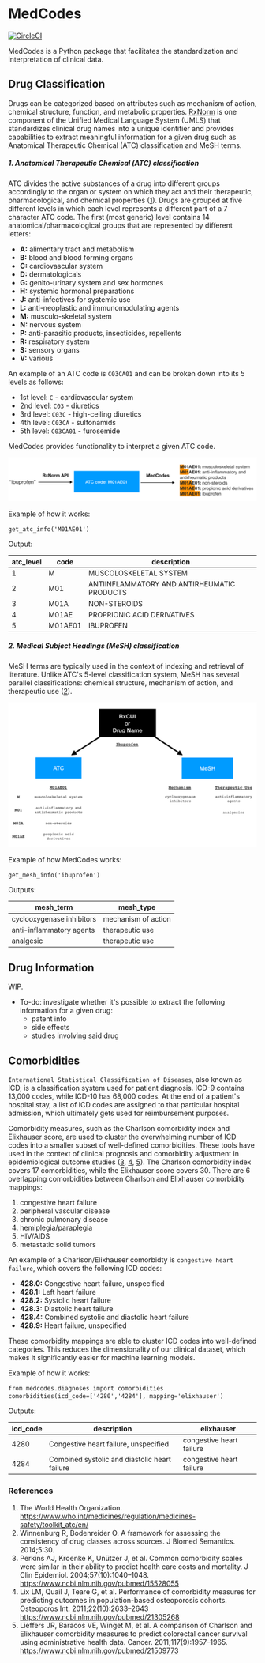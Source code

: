 # MedCodes

[![CircleCI](https://circleci.com/gh/topspinj/medcodes.svg?style=svg&circle-token=15b881e69898a9326b263b848fabd0036b5eb6ae)](https://circleci.com/gh/topspinj/medcodes)

MedCodes is a Python package that facilitates the standardization and interpretation of clinical data. 


## Drug Classification

Drugs can be categorized based on attributes such as mechanism of action, chemical structure, function, and metabolic properties. [RxNorm](https://www.nlm.nih.gov/research/umls/rxnorm/) is one component of the Unified Medical Language System (UMLS) that standardizes clinical drug names into a unique identifier and provides capabilities to extract meaningful information for a given drug such as Anatomical Therapeutic Chemical (ATC) classification and MeSH terms. 

##### 1. Anatomical Therapeutic Chemical (ATC) classification
ATC divides the active substances of a drug into different groups accordingly to the organ or system on which they act and their therapeutic, pharmacological, and chemical properties ([1](https://www.who.int/medicines/regulation/medicines-safety/toolkit_atc/en/)). Drugs are grouped at five different levels in which each level represents a different part of a 7 character ATC code. The first (most generic) level contains 14 anatomical/pharmacological groups that are represented by different letters:

- **A:** alimentary tract and metabolism 
- **B:** blood and blood forming organs
- **C:** cardiovascular system 
- **D:** dermatologicals 
- **G:** genito-urinary system and sex hormones
- **H:** systemic hormonal preparations
- **J:** anti-infectives for systemic use
- **L:** anti-neoplastic and immunomodulating agents
- **M:** musculo-skeletal system
- **N:** nervous system
- **P:** anti-parasitic products, insecticides, repellents
- **R:** respiratory system
- **S:** sensory organs
- **V:** various

An example of an ATC code is `C03CA01` and can be broken down into its 5 levels as follows:

- 1st level: `C` - cardiovascular system
- 2nd level: `C03` - diuretics
- 3rd level: `C03C` - high-ceiling diuretics
- 4th level: `C03CA` - sulfonamids
- 5th level: `C03CA01` - furosemide

MedCodes provides functionality to interpret a given ATC code.

<img src="docs/imgs/medcodes_example.png"/>

Example of how it works:

```
get_atc_info('M01AE01')
```

Output:

|atc_level|code|description|
|---------|----|-----------|
|1|M|MUSCOLOSKELETAL SYSTEM|
|2|M01|ANTIINFLAMMATORY AND ANTIRHEUMATIC PRODUCTS|
|3|M01A|NON-STEROIDS|
|4|M01AE|PROPRIONIC ACID DERIVATIVES|
|5|M01AE01|IBUPROFEN|



##### 2. Medical Subject Headings (MeSH) classification

MeSH terms are typically used in the context of indexing and retrieval of literature. Unlike ATC's 5-level classification system, MeSH has several parallel classifications: chemical structure, mechanism of action, and therapeutic use ([2](https://www.ncbi.nlm.nih.gov/pmc/articles/PMC4120719/)). 

<img src="docs/imgs/drug_classification_example.png"/>

Example of how MedCodes works:

```
get_mesh_info('ibuprofen')
```

Outputs:

|mesh_term|mesh_type|
|---------|---------|
|cyclooxygenase inhibitors|mechanism of action|
|anti-inflammatory agents|therapeutic use|
|analgesic|therapeutic use|

## Drug Information

WIP. 

- To-do: investigate whether it's possible to extract the following information for a given drug:
	- patent info
	- side effects
	- studies involving said drug


## Comorbidities

`International Statistical Classification of Diseases`, also known as ICD, is a classification system used for patient diagnosis. ICD-9 contains 13,000 codes, while ICD-10 has 68,000 codes. At the end of a patient's hospital stay, a list of ICD codes are assigned to that particular hospital admission, which ultimately gets used for reimbursement purposes.  

Comorbidity measures, such as the Charlson comorbidity index and Elixhauser score, are used to cluster the overwhelming number of ICD codes into a smaller subset of well-defined comorbidities. These tools have used in the context of clinical prognosis and comorbidity adjustment in epidemiological outcome studies ([3](https://www.ncbi.nlm.nih.gov/pubmed/15528055), [4](https://www.ncbi.nlm.nih.gov/pubmed/21305268), [5](https://www.ncbi.nlm.nih.gov/pubmed/21509773)). The Charlson comorbidity index covers 17 comorbidities, while the Elixhauser score covers 30. There are 6 overlapping comorbidities between Charlson and Elixhauser comorbidity mappings:

1. congestive heart failure
2. peripheral vascular disease
3. chronic pulmonary disease
4. hemiplegia/paraplegia
5. HIV/AIDS
6. metastatic solid tumors

An example of a Charlson/Elixhauser comorbidty is `congestive heart failure`, which covers the following ICD codes:  

- **428.0:** Congestive heart failure, unspecified
- **428.1:** Left heart failure
- **428.2:** Systolic heart failure
- **428.3:** Diastolic heart failure
- **428.4:** Combined systolic and diastolic heart failure
- **428.9:** Heart failure, unspecified

These comorbidity mappings are able to cluster ICD codes into well-defined categories. This reduces the dimensionality of our clinical dataset, which makes it significantly easier for machine learning models. 

Example of how it works:

```
from medcodes.diagnoses import comorbidities
comorbidities(icd_code=['4280','4284'], mapping='elixhauser')
```

Outputs:

|icd_code|description|elixhauser|
|----|----|-----|
|4280|Congestive heart failure, unspecified|congestive heart failure|
|4284|Combined systolic and diastolic heart failure|congestive heart failure|

### References

1. The World Health Organization. https://www.who.int/medicines/regulation/medicines-safety/toolkit_atc/en/
2. Winnenburg R, Bodenreider O. A framework for assessing the consistency of drug classes across sources. J Biomed Semantics. 2014;5:30. 
3. Perkins AJ, Kroenke K, Unützer J, et al. Common comorbidity scales were similar in their ability to predict health care costs and mortality. J Clin Epidemiol. 2004;57(10):1040–1048. https://www.ncbi.nlm.nih.gov/pubmed/15528055
4. Lix LM, Quail J, Teare G, et al. Performance of comorbidity measures for predicting outcomes in population-based osteoporosis cohorts. Osteoporos Int. 2011;22(10):2633–2643 https://www.ncbi.nlm.nih.gov/pubmed/21305268
5. Lieffers JR, Baracos VE, Winget M, et al. A comparison of Charlson and Elixhauser comorbidity measures to predict colorectal cancer survival using administrative health data. Cancer. 2011;117(9):1957–1965. https://www.ncbi.nlm.nih.gov/pubmed/21509773